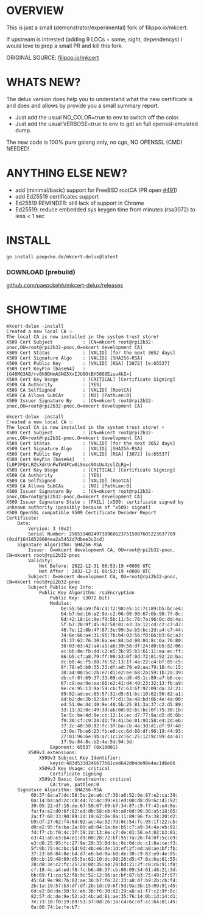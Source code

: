 # OVERVIEW 

This is just a small (demonstrator/experimental) fork of filippo.io/mkcert.

If upstream is intrested (adding 9 LOCs + some, sight, dependencys)
i would love to prep a small PR and kill this fork.

ORIGINAL SOURCE: [filippo.io/mkcert](https://filippo.io/mkcert)

# WHATS NEW?

The delux version does help you to understand what the new certificate 
is and does and allows by provide you a small summary report.

* Just add the usual NO_COLOR=true to env to switch off the color. 
* Just add the usual VERBOSE=true to env to get an full openssl-emulated dump.

The new code is 100% pure golang only, no cgo, NO OPENSSL (CMD) NEEDED! 

# ANYTHING ELSE NEW?

* add (minimal/basic) support for FreeBSD rootCA (PR open [#491](https://github.com/FiloSottile/mkcert/pull/491))
* add Ed25519 certificates support 
* Ed25519 REMINDER: still lack of support in Chrome
* Ed25519: reduce embedded sys keygen time from minutes (rsa3072) to less < 1 sec
   

# INSTALL

```
go install paepcke.de/mkcert-delux@latest
```

### DOWNLOAD (prebuild)

[github.com/paepckehh/mkcert-delux/releases](https://github.com/paepckehh/mkcert-delux/releases)

# SHOWTIME 

``` Shell
mkcert-delux -install
Created a new local CA 💥
The local CA is now installed in the system trust store! 
X509 Cert Subject           : [CN=mkcert root@rpi2b32-pnoc,OU=root@rpi2b32-pnoc,O=mkcert development CA] 
X509 Cert Status            : [VALID] [for the next 3652 days]
X509 Cert Signature Algo    : [VALID] [SHA256-RSA] 
X509 Cert Public Key        : [VALID] [RSA] [3072] [e:65537]
X509 Cert KeyPin [base64]   : [G48MG3AB/rv8h9DHmASNG5XxIJU9OtBY5868Eiuu4kI=] 
X509 Cert Key Usage         : [CRITICAL] [Certificate Signing] 
X509 CA Authority           : [YES]
X509 CA SelfSigned          : [VALID] [RootCA]
X509 CA Allows SubCAs       : [NO] [PathLen:0]
X509 Issuer Signature By    : [CN=mkcert root@rpi2b32-pnoc,OU=root@rpi2b32-pnoc,O=mkcert development CA] 
```

``` Shell
mkcert-delux -install
Created a new local CA 💥
The local CA is now installed in the system trust store! ⚡️
X509 Cert Subject           : [CN=mkcert root@rpi2b32-pnoc,OU=root@rpi2b32-pnoc,O=mkcert development CA] 
X509 Cert Status            : [VALID] [for the next 3652 days]
X509 Cert Signature Algo    : [VALID] [SHA256-RSA] 
X509 Cert Public Key        : [VALID] [RSA] [3072] [e:65537]
X509 Cert KeyPin [base64]   : [L0P3FQrLRZsXdrUnPwTW4FCw0iSmsc9AsUo4zslZLRg=] 
X509 Cert Key Usage         : [CRITICAL] [Certificate Signing] 
X509 CA Authority           : [YES]
X509 CA SelfSigned          : [VALID] [RootCA]
X509 CA Allows SubCAs       : [NO] [PathLen:0]
X509 Issuer Signature By    : [CN=mkcert root@rpi2b32-pnoc,OU=root@rpi2b32-pnoc,O=mkcert development CA] 
X509 Issuer Signature State : [FAIL] [x509: certificate signed by unknown authority (possibly because of "x509: signat] 
X509 OpenSSL compatible X509 Certificate Decoder Report
Certificate:
    Data:
        Version: 3 (0x2)
        Serial Number: 296533402497389686237515087605223637709 (0xdf16418528604ea2a5452d7dbee3c2cd)
    Signature Algorithm: SHA256-RSA
        Issuer: O=mkcert development CA, OU=root@rpi2b32-pnoc, CN=mkcert root@rpi2b32-pnoc
        Validity:
            Not Before: 2022-12-31 08:53:19 +0000 UTC
            Not After : 2032-12-31 08:53:19 +0000 UTC
        Subject: O=mkcert development CA, OU=root@rpi2b32-pnoc, CN=mkcert root@rpi2b32-pnoc
        Subject Public Key Info:
            Public Key Algorithm: rsaEncryption
                Public Key: (3072 bit)
                Modulus:
                    be:55:56:a9:f4:c3:72:98:e5:1c:7c:89:b5:bc:e4:
                    64:b7:bd:16:a2:9d:c2:06:09:98:67:6b:98:7f:8c:
                    6d:42:18:1c:9e:f9:5b:11:5c:70:7a:96:0c:dd:4a:
                    5f:b7:28:9f:45:92:50:01:e3:3a:12:cd:c2:c3:d7:
                    48:7e:12:8b:47:87:3e:99:3a:b5:bc:2d:a4:c7:44:
                    34:6e:66:a4:31:95:7b:b4:03:56:f0:66:b3:6c:a3:
                    45:37:63:76:30:6a:ee:84:bd:90:04:8c:6a:76:80:
                    38:03:63:42:a4:a1:a6:39:58:df:24:d0:b5:82:06:
                    ac:bb:8e:fb:dd:c2:e5:3b:95:b5:61:11:ea:ec:ff:
                    86:b5:cf:a8:79:ff:90:53:0f:0d:72:01:92:2d:ba:
                    dc:b8:4c:f5:88:76:52:13:1f:4a:22:c4:bf:85:c5:
                    8f:79:e5:b0:35:33:df:ad:79:e9:aa:79:18:4c:15:
                    30:a4:00:5c:2b:e7:d1:e2:ee:68:2a:59:1b:2a:39:
                    db:cf:8f:69:37:33:09:dc:d8:48:1c:80:a7:b6:ce:
                    67:c9:ea:9e:ea:66:e2:41:d4:49:23:32:13:fb:a9:
                    8e:ce:95:13:9a:59:cb:fc:63:6f:92:09:da:32:21:
                    89:82:ad:ec:85:57:31:d5:61:bc:10:62:56:82:a1:
                    8d:b2:de:2b:82:8a:f7:d1:3a:48:bd:06:4e:4a:00:
                    e4:51:0e:44:d0:9e:40:5b:25:81:3a:37:c2:d5:89:
                    33:11:32:0c:49:3d:ab:0d:02:bc:bc:0f:75:30:1b:
                    5e:5c:be:4d:8e:cb:12:1c:ec:d7:77:9a:d2:d6:6b:
                    f9:30:cf:c9:34:d1:f9:41:be:01:93:58:e4:2d:eb:
                    37:2c:40:58:92:fc:3f:ba:cb:4a:3d:d1:df:97:4d:
                    c3:0e:7b:e6:23:fb:e6:cc:6d:80:df:96:19:44:93:
                    27:01:96:6e:9b:a7:1c:2c:6c:25:12:9c:99:4a:47:
                    17:9a:84:8c:b2:4e:5d:94:3d:
                Exponent: 65537 (0x10001)
        X509v3 extensions:
            X509v3 Subject Key Identifier:
                keyid:483d533d246677661ced642d04de98e4ac1d6e66
            X509v3 Key Usage: critical
                Certificate Signing
            X509v3 Basic Constraints: critical
                CA:true, pathlen:0
    Signature Algorithm: SHA256-RSA
         60:37:8a:a7:dc:58:5e:2e:a6:c7:30:a6:52:9e:87:e2:ca:39:
         0a:14:ba:ad:2c:c8:44:7c:4c:d9:e1:ed:00:d8:d9:6c:d1:92:
         30:05:22:d7:18:de:67:59:67:69:b7:34:87:c9:f7:43:e4:8e:
         fa:fa:e2:d0:6f:82:ed:db:58:eb:4b:a8:0d:96:38:a5:18:05:
         2a:f7:60:33:90:89:2d:19:62:0e:0a:11:89:96:fa:38:20:d2:
         b9:df:27:62:f4:6d:02:ac:4a:32:7d:0c:54:fc:95:1f:22:cb:
         d0:e2:95:fa:ba:2a:09:a8:04:1a:be:b5:c7:a9:34:4a:eb:91:
         fd:f7:cb:f0:4c:37:39:2d:13:8e:c7:de:01:56:e4:02:b3:01:
         e3:41:ab:e3:b4:e1:d9:00:28:72:bf:55:7a:26:f4:0f:5c:e9:
         e3:d8:25:95:fc:27:9e:29:33:0d:bc:0c:0d:dc:c1:8a:ce:f3:
         5f:9b:75:4c:bc:5d:9d:4b:e6:de:1d:ef:2f:ed:a0:ae:bf:fb:
         37:23:b8:84:8e:b4:d7:e6:bd:0a:b0:de:30:c9:83:e9:4e:95:
         09:cb:19:48:09:d5:5a:62:10:dc:98:26:d5:47:8a:6a:01:55:
         28:d8:3e:c2:fc:25:2a:0d:35:a4:29:bd:21:2f:c8:c6:91:f8:
         cf:18:4c:a4:ed:f8:fc:b6:48:37:cb:86:09:54:61:48:21:3d:
         bb:69:f1:ca:52:f8:9c:52:12:96:ac:bf:87:b3:75:49:2f:57:
         45:64:9e:98:7b:02:ae:36:b7:f6:22:23:a8:47:b9:2b:cb:f4:
         2b:1a:19:57:b3:df:df:2b:1d:c9:6f:5d:9a:3b:15:09:91:45:
         6d:e2:8d:de:50:9c:eb:38:f6:30:d2:29:a8:a1:f7:c2:9f:8c:
         82:57:dc:de:9e:52:a3:4b:ad:81:ae:35:76:14:0b:1d:14:d1:
         7e:73:10:f0:19:89:51:37:0d:26:1a:c4:6c:6f:cc:64:01:45:
         0a:86:74:1e:fe:b7:
```
